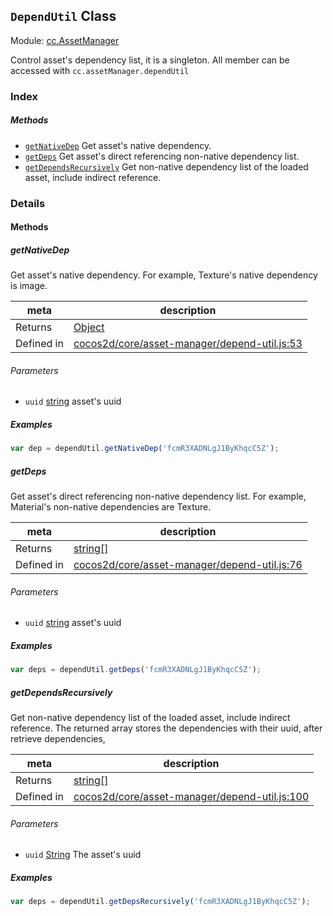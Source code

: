 ## `DependUtil` Class



Module: [cc.AssetManager](../modules/cc.AssetManager.md)


Control asset's dependency list, it is a singleton. All member can be accessed with `cc.assetManager.dependUtil`



### Index



##### Methods

  - [`getNativeDep`](#getnativedep) Get asset's native dependency.
  - [`getDeps`](#getdeps) Get asset's direct referencing non-native dependency list.
  - [`getDependsRecursively`](#getdependsrecursively) Get non-native dependency list of the loaded asset, include indirect reference.



### Details




<!-- Method Block -->
#### Methods


##### getNativeDep

Get asset's native dependency. For example, Texture's native dependency is image.

| meta | description |
|------|-------------|
| Returns | <a href="https://developer.mozilla.org/en/JavaScript/Reference/Global_Objects/Object" class="crosslink external" target="_blank">Object</a> 
| Defined in | [cocos2d/core/asset-manager/depend-util.js:53](https://github.com/cocos-creator/engine/blob/5a29bc48b8b66d479bb93d92e64418ce8a7c0f34/cocos2d/core/asset-manager/depend-util.js#L53) |

###### Parameters
- `uuid` <a href="https://developer.mozilla.org/en/JavaScript/Reference/Global_Objects/String" class="crosslink external" target="_blank">string</a> asset's uuid

##### Examples

```js
var dep = dependUtil.getNativeDep('fcmR3XADNLgJ1ByKhqcC5Z');
```

##### getDeps

Get asset's direct referencing non-native dependency list. For example, Material's non-native dependencies are Texture.

| meta | description |
|------|-------------|
| Returns | <a href="https://developer.mozilla.org/en/JavaScript/Reference/Global_Objects/String" class="crosslink external" target="_blank">string[]</a> 
| Defined in | [cocos2d/core/asset-manager/depend-util.js:76](https://github.com/cocos-creator/engine/blob/5a29bc48b8b66d479bb93d92e64418ce8a7c0f34/cocos2d/core/asset-manager/depend-util.js#L76) |

###### Parameters
- `uuid` <a href="https://developer.mozilla.org/en/JavaScript/Reference/Global_Objects/String" class="crosslink external" target="_blank">string</a> asset's uuid

##### Examples

```js
var deps = dependUtil.getDeps('fcmR3XADNLgJ1ByKhqcC5Z');
```

##### getDependsRecursively

Get non-native dependency list of the loaded asset, include indirect reference.
The returned array stores the dependencies with their uuid, after retrieve dependencies,

| meta | description |
|------|-------------|
| Returns | <a href="https://developer.mozilla.org/en/JavaScript/Reference/Global_Objects/String" class="crosslink external" target="_blank">string[]</a> 
| Defined in | [cocos2d/core/asset-manager/depend-util.js:100](https://github.com/cocos-creator/engine/blob/5a29bc48b8b66d479bb93d92e64418ce8a7c0f34/cocos2d/core/asset-manager/depend-util.js#L100) |

###### Parameters
- `uuid` <a href="https://developer.mozilla.org/en/JavaScript/Reference/Global_Objects/String" class="crosslink external" target="_blank">String</a> The asset's uuid

##### Examples

```js
var deps = dependUtil.getDepsRecursively('fcmR3XADNLgJ1ByKhqcC5Z');
```


